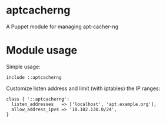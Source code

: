 # aptcacherng

A Puppet module for managing apt-cacher-ng

# Module usage

Simple usage:

    include ::aptcacherng

Customize listen address and limit (with iptables) the IP ranges:

    class { '::aptcacherng':
      listen_addresses   => ['localhost', 'apt.example.org'],
      allow_address_ipv4 => '10.182.130.0/24',
    }
